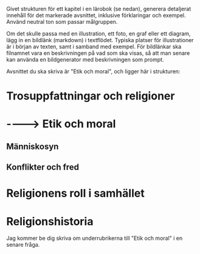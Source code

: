 Givet strukturen för ett kapitel i en lärobok (se nedan), generera detaljerat innehåll för det markerade avsnittet, inklusive förklaringar och exempel.
Använd neutral ton som passar målgruppen.

Om det skulle passa med en illustration, ett foto, en graf eller ett diagram, lägg in en bildlänk (markdown) i textflödet. Typiska platser för illustrationer är i början av texten, samt i samband med exempel.
För bildlänkar ska filnamnet vara en beskrivningen på vad som ska visas, så att man senare kan använda en bildgenerator med beskrivningen som prompt.



Avsnittet du ska skriva är "Etik och moral", och ligger här i strukturen:
# Trosuppfattningar och religioner
# ----> Etik och moral
## Människosyn
## Konflikter och fred
# Religionens roll i samhället
# Religionshistoria

Jag kommer be dig skriva om underrubrikerna till "Etik och moral" i en senare fråga.